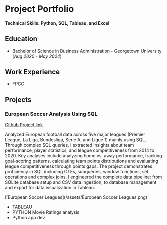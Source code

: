 # Project Portfolio

#### Technical Skills: Python, SQL, Tableau, and Excel


## Education 
- Bachelor of Science in Business Administration - Georgetown University (_Aug 2020 - May 2024_)

## Work Experience
- FPCG

## Projects 
### European Soccer Analysis Using SQL
[Github Project link](https://github.com/Zaki978/European-Soccer-SQL-Data-Project)

Analyzed European football data across five major leagues (Premier League, La Liga, Bundesliga, Serie A, and Ligue 1) mainly using SQL. Through complex SQL queries, I extracted insights about team performance, player statistics, and league competitiveness from 2014 to 2020. Key analyses include analyzing home vs. away performance, tracking goal-scoring patterns, calculating team points distributions and evaluating league competitiveness through points gaps. The project demonstrates proficiency in SQL including CTEs, subqueries, window functions, set operations and complex joins. I engineered the complete data pipeline: from SQLite database setup and CSV data ingestion, to database management and export for data visualization in Tableau.


![European Soccer Leagues](/assets/European Soccer Leagues.png)


- TABLEAU
- PYTHON Movie Ratings analysis
- Python app dev
